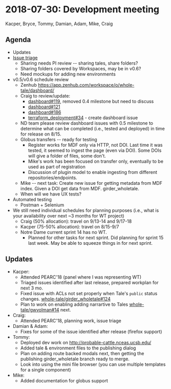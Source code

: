2018-07-30: Development meeting
===============================
Kacper, Bryce, Tommy, Damian, Adam, Mike, Craig

Agenda
------
* Updates
* [Issue triage](https://docs.google.com/spreadsheets/d/1uDXpLcohqohiWOChD2iRZeOW8jA8DBf82WjG4Xg1uBU/edit#gid=0)
  * Sharing needs PI review -- sharing tales, share folders?
  * Sharing folders covered by Workspaces, may be in v0.6?
  * Need mockups for adding new environments
* v0.5/v0.6 schedule review
  * Zenhub https://app.zenhub.com/workspace/o/whole-tale/dashboard/
  * Craig to review/update:
      * [dashboard#119](https://github.com/whole-tale/dashboard/issues/119), removed 0.4 milestone but need to discuss
      * [dashboard#121](https://github.com/whole-tale/dashboard/issues/121)
      * [dashboard#186](https://github.com/whole-tale/dashboard/issues/186)
      * [terraform_deployment#34](https://github.com/whole-tale/terraform_deployment/issues/34) - create dashboard issue
  * ND team please review dashboard issues with 0.5 milestone to determine what can be completed (i.e., tested and deployed) in time for release on 8/15.
  * Globus transfers -- ready for testing
    * Register works for MDF only via HTTP, not DOI. Last time it was tested, it seemed to ingest the page (even via DOI). Some DOIs will give a folder of files, some don't.
    * Mike's work has been focused on transfer only, eventually to be used as part of registration
    * Discussion of plugin model to enable ingesting from different repositories/endpoints. 
  * Mike -- next task: Create new issue for getting metadata from MDF index. Given a DOI get data from MDF. girder_wholetale. 
  * When will we have UX tests?
* Automated testing
    * Postman + Selenium
* We still need individual schedules for planning purposes (i.e., what is your availability over next ~3 months for WT project)
  * Craig (50% allocation): travel on 9/13-14 and 9/17-18
  * Kacper (75-50% allocation): travel on 8/15-9/7
  * Notre Dame current sprint 14 has no WT.
      * Planned for other tasks for next sprint. Did planning for sprint 15 last week. May be able to squeeze things in for next sprint.


Updates
-------
* Kacper:
    * Attended PEARC'18 (panel where I was representing WT)
    * Triaged issues identified after last release, prepared workplan for next 3 mo.
    * Fixed issue with ACLs not set properly when Tale's `public` status changes. [whole-tale/girder_wholetale#124](https://github.com/whole-tale/girder_wholetale/pull/124)
    * Plan to work on enabling adding narrartive to Tales [whole-tale/gwvolman#14](https://github.com/whole-tale/gwvolman/issues/14) next.
* Craig:
    * Attended PEARC'18, planning work, issue triage
* Damian & Adam:
    * Fixes for some of the issue identified after release (firefox support)
* Tommy:
    * Deployed dev work on http://probable-cattle.nceas.ucsb.edu/
    * Added tale & environment files to the publishing dialog
    * Plan on adding route backed modals next, then getting the publishing girder_wholetale branch ready to merge.
    * Look into using the mini file browser (you can use multiple templates for a single component)
* Mike:
    * Added documentation for globus support  
